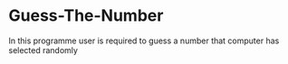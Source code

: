 # Guess-The-Number
In this programme user is required to guess a number that computer has selected randomly

